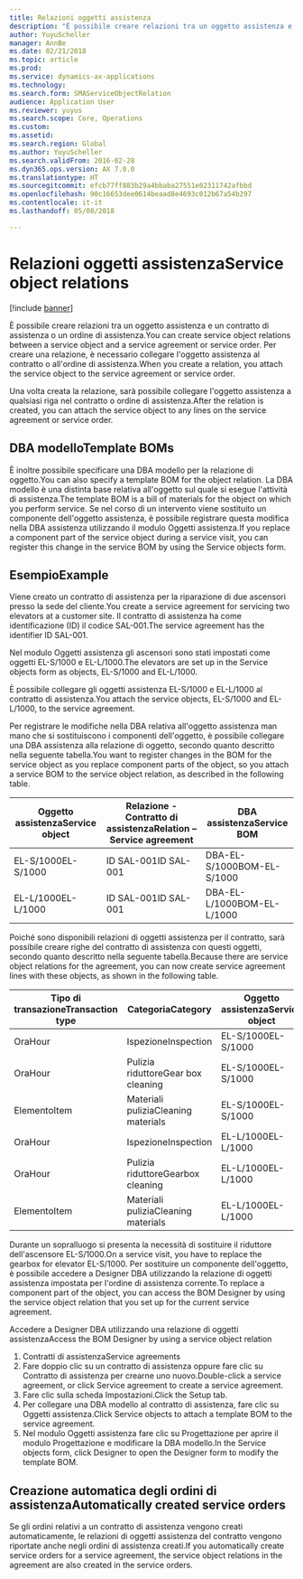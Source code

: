 ```yaml
---
title: Relazioni oggetti assistenza
description: "È possibile creare relazioni tra un oggetto assistenza e un contratto di assistenza o un ordine di assistenza."
author: YuyuScheller
manager: AnnBe
ms.date: 02/21/2018
ms.topic: article
ms.prod: 
ms.service: dynamics-ax-applications
ms.technology: 
ms.search.form: SMAServiceObjectRelation
audience: Application User
ms.reviewer: yuyus
ms.search.scope: Core, Operations
ms.custom: 
ms.assetid: 
ms.search.region: Global
ms.author: YuyuScheller
ms.search.validFrom: 2016-02-28
ms.dyn365.ops.version: AX 7.0.0
ms.translationtype: HT
ms.sourcegitcommit: efcb77ff883b29a4bbaba27551e02311742afbbd
ms.openlocfilehash: 90c16653dee0614beaad8e4693c012b67a54b297
ms.contentlocale: it-it
ms.lasthandoff: 05/08/2018

---
```


# <a name="service-object-relations"></a><span data-ttu-id="f6854-103">Relazioni oggetti assistenza</span><span class="sxs-lookup"><span data-stu-id="f6854-103">Service object relations</span></span> 

[!include [banner](../includes/banner.md)]

<span data-ttu-id="f6854-104">È possibile creare relazioni tra un oggetto assistenza e un contratto di assistenza o un ordine di assistenza.</span><span class="sxs-lookup"><span data-stu-id="f6854-104">You can create service object relations between a service object and a service agreement or service order.</span></span> <span data-ttu-id="f6854-105">Per creare una relazione, è necessario collegare l'oggetto assistenza al contratto o all'ordine di assistenza.</span><span class="sxs-lookup"><span data-stu-id="f6854-105">When you create a relation, you attach the service object to the service agreement or service order.</span></span>

<span data-ttu-id="f6854-106">Una volta creata la relazione, sarà possibile collegare l'oggetto assistenza a qualsiasi riga nel contratto o ordine di assistenza.</span><span class="sxs-lookup"><span data-stu-id="f6854-106">After the relation is created, you can attach the service object to any lines on the service agreement or service order.</span></span>

## <a name="template-boms"></a><span data-ttu-id="f6854-107">DBA modello</span><span class="sxs-lookup"><span data-stu-id="f6854-107">Template BOMs</span></span>

<span data-ttu-id="f6854-108">È inoltre possibile specificare una DBA modello per la relazione di oggetto.</span><span class="sxs-lookup"><span data-stu-id="f6854-108">You can also specify a template BOM for the object relation.</span></span> <span data-ttu-id="f6854-109">La DBA modello è una distinta base relativa all'oggetto sul quale si esegue l'attività di assistenza.</span><span class="sxs-lookup"><span data-stu-id="f6854-109">The template BOM is a bill of materials for the object on which you perform service.</span></span> <span data-ttu-id="f6854-110">Se nel corso di un intervento viene sostituito un componente dell'oggetto assistenza, è possibile registrare questa modifica nella DBA assistenza utilizzando il modulo Oggetti assistenza.</span><span class="sxs-lookup"><span data-stu-id="f6854-110">If you replace a component part of the service object during a service visit, you can register this change in the service BOM by using the Service objects form.</span></span>

## <a name="example"></a><span data-ttu-id="f6854-111">Esempio</span><span class="sxs-lookup"><span data-stu-id="f6854-111">Example</span></span>

<span data-ttu-id="f6854-112">Viene creato un contratto di assistenza per la riparazione di due ascensori presso la sede del cliente.</span><span class="sxs-lookup"><span data-stu-id="f6854-112">You create a service agreement for servicing two elevators at a customer site.</span></span>
<span data-ttu-id="f6854-113">Il contratto di assistenza ha come identificazione (ID) il codice SAL-001.</span><span class="sxs-lookup"><span data-stu-id="f6854-113">The service agreement has the identifier ID SAL-001.</span></span>

<span data-ttu-id="f6854-114">Nel modulo Oggetti assistenza gli ascensori sono stati impostati come oggetti EL-S/1000 e EL-L/1000.</span><span class="sxs-lookup"><span data-stu-id="f6854-114">The elevators are set up in the Service objects form as objects, EL-S/1000 and EL-L/1000.</span></span>

<span data-ttu-id="f6854-115">È possibile collegare gli oggetti assistenza EL-S/1000 e EL-L/1000 al contratto di assistenza.</span><span class="sxs-lookup"><span data-stu-id="f6854-115">You attach the service objects, EL-S/1000 and EL-L/1000, to the service agreement.</span></span>

<span data-ttu-id="f6854-116">Per registrare le modifiche nella DBA relativa all'oggetto assistenza man mano che si sostituiscono i componenti dell'oggetto, è possibile collegare una DBA assistenza alla relazione di oggetto, secondo quanto descritto nella seguente tabella.</span><span class="sxs-lookup"><span data-stu-id="f6854-116">You want to register changes in the BOM for the service object as you replace component parts of the object, so you attach a service BOM to the service object relation, as described in the following table.</span></span>

| <span data-ttu-id="f6854-117">Oggetto assistenza</span><span class="sxs-lookup"><span data-stu-id="f6854-117">Service object</span></span> | <span data-ttu-id="f6854-118">Relazione - Contratto di assistenza</span><span class="sxs-lookup"><span data-stu-id="f6854-118">Relation – Service agreement</span></span> | <span data-ttu-id="f6854-119">DBA assistenza</span><span class="sxs-lookup"><span data-stu-id="f6854-119">Service BOM</span></span>   |
|----------------|------------------------------|---------------|
| <span data-ttu-id="f6854-120">EL-S/1000</span><span class="sxs-lookup"><span data-stu-id="f6854-120">EL-S/1000</span></span>      | <span data-ttu-id="f6854-121">ID SAL-001</span><span class="sxs-lookup"><span data-stu-id="f6854-121">ID SAL-001</span></span>                   | <span data-ttu-id="f6854-122">DBA-EL-S/1000</span><span class="sxs-lookup"><span data-stu-id="f6854-122">BOM-EL-S/1000</span></span> |
| <span data-ttu-id="f6854-123">EL-L/1000</span><span class="sxs-lookup"><span data-stu-id="f6854-123">EL-L/1000</span></span>      | <span data-ttu-id="f6854-124">ID SAL-001</span><span class="sxs-lookup"><span data-stu-id="f6854-124">ID SAL-001</span></span>                   | <span data-ttu-id="f6854-125">DBA-EL-L/1000</span><span class="sxs-lookup"><span data-stu-id="f6854-125">BOM-EL-L/1000</span></span> |

<span data-ttu-id="f6854-126">Poiché sono disponibili relazioni di oggetti assistenza per il contratto, sarà possibile creare righe del contratto di assistenza con questi oggetti, secondo quanto descritto nella seguente tabella.</span><span class="sxs-lookup"><span data-stu-id="f6854-126">Because there are service object relations for the agreement, you can now create service agreement lines with these objects, as shown in the following table.</span></span>

| <span data-ttu-id="f6854-127">Tipo di transazione</span><span class="sxs-lookup"><span data-stu-id="f6854-127">Transaction type</span></span> | <span data-ttu-id="f6854-128">Categoria</span><span class="sxs-lookup"><span data-stu-id="f6854-128">Category</span></span>           | <span data-ttu-id="f6854-129">Oggetto assistenza</span><span class="sxs-lookup"><span data-stu-id="f6854-129">Service object</span></span> |
|------------------|--------------------|----------------|
| <span data-ttu-id="f6854-130">Ora</span><span class="sxs-lookup"><span data-stu-id="f6854-130">Hour</span></span>             | <span data-ttu-id="f6854-131">Ispezione</span><span class="sxs-lookup"><span data-stu-id="f6854-131">Inspection</span></span>         | <span data-ttu-id="f6854-132">EL-S/1000</span><span class="sxs-lookup"><span data-stu-id="f6854-132">EL-S/1000</span></span>      |
| <span data-ttu-id="f6854-133">Ora</span><span class="sxs-lookup"><span data-stu-id="f6854-133">Hour</span></span>             | <span data-ttu-id="f6854-134">Pulizia riduttore</span><span class="sxs-lookup"><span data-stu-id="f6854-134">Gear box cleaning</span></span>  | <span data-ttu-id="f6854-135">EL-S/1000</span><span class="sxs-lookup"><span data-stu-id="f6854-135">EL-S/1000</span></span>      |
| <span data-ttu-id="f6854-136">Elemento</span><span class="sxs-lookup"><span data-stu-id="f6854-136">Item</span></span>             | <span data-ttu-id="f6854-137">Materiali pulizia</span><span class="sxs-lookup"><span data-stu-id="f6854-137">Cleaning materials</span></span> | <span data-ttu-id="f6854-138">EL-S/1000</span><span class="sxs-lookup"><span data-stu-id="f6854-138">EL-S/1000</span></span>      |
| <span data-ttu-id="f6854-139">Ora</span><span class="sxs-lookup"><span data-stu-id="f6854-139">Hour</span></span>             | <span data-ttu-id="f6854-140">Ispezione</span><span class="sxs-lookup"><span data-stu-id="f6854-140">Inspection</span></span>         | <span data-ttu-id="f6854-141">EL-L/1000</span><span class="sxs-lookup"><span data-stu-id="f6854-141">EL-L/1000</span></span>      |
| <span data-ttu-id="f6854-142">Ora</span><span class="sxs-lookup"><span data-stu-id="f6854-142">Hour</span></span>             | <span data-ttu-id="f6854-143">Pulizia riduttore</span><span class="sxs-lookup"><span data-stu-id="f6854-143">Gearbox cleaning</span></span>   | <span data-ttu-id="f6854-144">EL-L/1000</span><span class="sxs-lookup"><span data-stu-id="f6854-144">EL-L/1000</span></span>      |
| <span data-ttu-id="f6854-145">Elemento</span><span class="sxs-lookup"><span data-stu-id="f6854-145">Item</span></span>             | <span data-ttu-id="f6854-146">Materiali pulizia</span><span class="sxs-lookup"><span data-stu-id="f6854-146">Cleaning materials</span></span> | <span data-ttu-id="f6854-147">EL-L/1000</span><span class="sxs-lookup"><span data-stu-id="f6854-147">EL-L/1000</span></span>      |

<span data-ttu-id="f6854-148">Durante un sopralluogo si presenta la necessità di sostituire il riduttore dell'ascensore EL-S/1000.</span><span class="sxs-lookup"><span data-stu-id="f6854-148">On a service visit, you have to replace the gearbox for elevator EL-S/1000.</span></span> <span data-ttu-id="f6854-149">Per sostituire un componente dell'oggetto, è possibile accedere a Designer DBA utilizzando la relazione di oggetti assistenza impostata per l'ordine di assistenza corrente.</span><span class="sxs-lookup"><span data-stu-id="f6854-149">To replace a component part of the object, you can access the BOM Designer by using the service object relation that you set up for the current service agreement.</span></span>

<span data-ttu-id="f6854-150">Accedere a Designer DBA utilizzando una relazione di oggetti assistenza</span><span class="sxs-lookup"><span data-stu-id="f6854-150">Access the BOM Designer by using a service object relation</span></span>

1. <span data-ttu-id="f6854-151">Contratti di assistenza</span><span class="sxs-lookup"><span data-stu-id="f6854-151">Service agreements</span></span>
2. <span data-ttu-id="f6854-152">Fare doppio clic su un contratto di assistenza oppure fare clic su Contratto di assistenza per crearne uno nuovo.</span><span class="sxs-lookup"><span data-stu-id="f6854-152">Double-click a service agreement, or click Service agreement to create a service agreement.</span></span>
3. <span data-ttu-id="f6854-153">Fare clic sulla scheda Impostazioni.</span><span class="sxs-lookup"><span data-stu-id="f6854-153">Click the Setup tab.</span></span>
4. <span data-ttu-id="f6854-154">Per collegare una DBA modello al contratto di assistenza, fare clic su Oggetti assistenza.</span><span class="sxs-lookup"><span data-stu-id="f6854-154">Click Service objects to attach a template BOM to the service agreement.</span></span>
5. <span data-ttu-id="f6854-155">Nel modulo Oggetti assistenza fare clic su Progettazione per aprire il modulo Progettazione e modificare la DBA modello.</span><span class="sxs-lookup"><span data-stu-id="f6854-155">In the Service objects form, click Designer to open the Designer form to modify the template BOM.</span></span>

## <a name="automatically-created-service-orders"></a><span data-ttu-id="f6854-156">Creazione automatica degli ordini di assistenza</span><span class="sxs-lookup"><span data-stu-id="f6854-156">Automatically created service orders</span></span>

<span data-ttu-id="f6854-157">Se gli ordini relativi a un contratto di assistenza vengono creati automaticamente, le relazioni di oggetti assistenza del contratto vengono riportate anche negli ordini di assistenza creati.</span><span class="sxs-lookup"><span data-stu-id="f6854-157">If you automatically create service orders for a service agreement, the service object relations in the agreement are also created in the service orders.</span></span>


